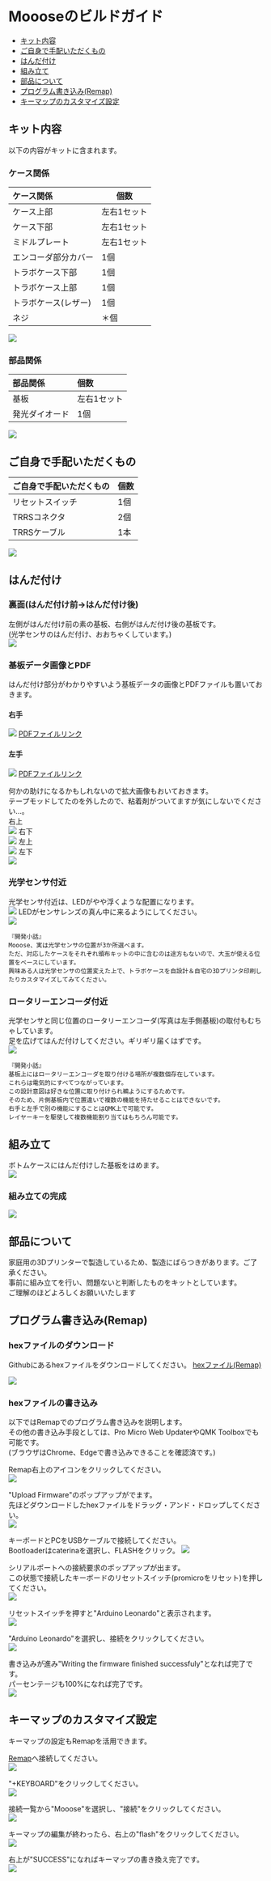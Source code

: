 # Moooseのビルドガイド

- [キット内容](#キット内容)
- [ご自身で手配いただくもの](#ご自身で手配いただくもの)
- [はんだ付け](#はんだ付け)
- [組み立て](#組み立て)
- [部品について](#部品について)
- [プログラム書き込み(Remap)](#プログラム書き込みremap)
- [キーマップのカスタマイズ設定](#キーマップのカスタマイズ設定)

## キット内容
以下の内容がキットに含まれます。  
### ケース関係
| ケース関係           | 個数        |
| :------------------- | ----------- |
| ケース上部           | 左右1セット |
| ケース下部           | 左右1セット |
| ミドルプレート       | 左右1セット |
| エンコーダ部分カバー | 1個         |
| トラボケース下部     | 1個         |
| トラボケース上部     | 1個         |
| トラボケース(レザー) | 1個         |
| ネジ                 | ＊個        |

![ ](https://github.com/ataruno/Mooose/blob/main/build_guide/build_guide_image_hard/01_%E3%82%AD%E3%83%83%E3%83%88%E5%86%85%E5%AE%B9_%E3%82%B1%E3%83%BC%E3%82%B9.jpg)

### 部品関係
| 部品関係       | 個数        |
| :------------- | :---------- |
| 基板           | 左右1セット |
| 発光ダイオード | 1個         |

![ ]()

## ご自身で手配いただくもの
| ご自身で手配いただくもの | 個数 |
| :----------------------- | :--- |
| リセットスイッチ         | 1個  |
| TRRSコネクタ             | 2個  |
| TRRSケーブル             | 1本  |

![ ]()

## はんだ付け
### 裏面(はんだ付け前→はんだ付け後)
左側がはんだ付け前の素の基板、右側がはんだ付け後の基板です。  
(光学センサのはんだ付け、おおちゃくしています。)  
![ ](https://github.com/ataruno/Mooose/blob/main/build_guide/build_guide_image_hard/Mooose_%E3%81%AF%E3%82%93%E3%81%A0%E4%BB%98%E3%81%91.jpg)

### 基板データ画像とPDF
はんだ付け部分がわかりやすいよう基板データの画像とPDFファイルも置いておきます。  

#### 右手  
![ ](https://github.com/ataruno/Mooose/blob/main/build_guide/build_guide_image_hard/Mooose_%E3%81%AF%E3%82%93%E3%81%A0%E4%BB%98%E3%81%91_%E5%8F%B3.png)
[PDFファイルリンク](https://github.com/ataruno/Mooose/blob/main/build_guide/build_guide_image_hard/%E3%81%AF%E3%82%93%E3%81%A0%E4%BB%98%E3%81%91%E3%82%8F%E3%81%8B%E3%82%8A%E3%82%84%E3%81%99%E3%81%8F%E3%81%99%E3%82%8B%E7%94%A8_%E5%8F%B3.pdf)

#### 左手  
![ ](https://github.com/ataruno/Mooose/blob/main/build_guide/build_guide_image_hard/Mooose_%E3%81%AF%E3%82%93%E3%81%A0%E4%BB%98%E3%81%91_%E5%B7%A6.png)
[PDFファイルリンク](https://github.com/ataruno/Mooose/blob/main/build_guide/build_guide_image_hard/%E3%81%AF%E3%82%93%E3%81%A0%E4%BB%98%E3%81%91%E3%82%8F%E3%81%8B%E3%82%8A%E3%82%84%E3%81%99%E3%81%8F%E3%81%99%E3%82%8B%E7%94%A8_%E5%B7%A6.pdf)

何かの助けになるかもしれないので拡大画像もおいておきます。  
テープモッドしてたのを外したので、粘着剤がついてますが気にしないでください…。  
右上  
![ ](https://github.com/ataruno/Mooose/blob/main/build_guide/build_guide_image_hard/Mooose_%E3%81%AF%E3%82%93%E3%81%A0%E4%BB%98%E3%81%91%E6%8B%A1%E5%A4%A7_%E5%8F%B3%E4%B8%8A.jpg)
右下  
![ ](https://github.com/ataruno/Mooose/blob/main/build_guide/build_guide_image_hard/Mooose_%E3%81%AF%E3%82%93%E3%81%A0%E4%BB%98%E3%81%91%E6%8B%A1%E5%A4%A7_%E5%8F%B3%E4%B8%8B.jpg)
左上  
![ ](https://github.com/ataruno/Mooose/blob/main/build_guide/build_guide_image_hard/Mooose_%E3%81%AF%E3%82%93%E3%81%A0%E4%BB%98%E3%81%91%E6%8B%A1%E5%A4%A7_%E5%B7%A6%E4%B8%8A.jpg)
左下  
![ ](https://github.com/ataruno/Mooose/blob/main/build_guide/build_guide_image_hard/Mooose_%E3%81%AF%E3%82%93%E3%81%A0%E4%BB%98%E3%81%91%E6%8B%A1%E5%A4%A7_%E5%B7%A6%E4%B8%8B.jpg)

### 光学センサ付近
光学センサ付近は、LEDがやや浮くような配置になります。  
![ ](https://github.com/ataruno/Mooose/blob/main/build_guide/build_guide_image_hard/Mooose_%E5%85%89%E5%AD%A6%E3%82%BB%E3%83%B3%E3%82%B5%E4%BB%98%E8%BF%911.jpg)
LEDがセンサレンズの真ん中に来るようにしてください。  
![ ](https://github.com/ataruno/Mooose/blob/main/build_guide/build_guide_image_hard/Mooose_%E5%85%89%E5%AD%A6%E3%82%BB%E3%83%B3%E3%82%B5%E4%BB%98%E8%BF%912.jpg)

```
『開発小話』
Mooose、実は光学センサの位置が3か所選べます。
ただ、対応したケースをそれぞれ頒布キットの中に含むのは途方もないので、大玉が使える位置をベースにしています。
興味ある人は光学センサの位置変えた上で、トラボケースを自設計＆自宅の3Dプリンタ印刷したりカスタマイズしてみてください。
```

### ロータリーエンコーダ付近
光学センサと同じ位置のロータリーエンコーダ(写真は左手側基板)の取付もむちゃしています。  
足を広げてはんだ付けしてください。ギリギリ届くはずです。  
![ ](https://github.com/ataruno/Mooose/blob/main/build_guide/build_guide_image_hard/Mooose_%E5%B7%A6%E6%89%8B%E3%83%AD%E3%83%BC%E3%82%BF%E3%83%AA%E3%83%BC%E3%82%A8%E3%83%B3%E3%82%B3%E3%83%BC%E3%83%80.jpg)

```
『開発小話』  
基板上にはロータリーエンコーダを取り付ける場所が複数個存在しています。  
これらは電気的にすべてつながっています。  
この設計意図は好きな位置に取り付けられ鵜ようにするためです。  
そのため、片側基板内で位置違いで複数の機能を持たせることはできないです。  
右手と左手で別の機能にすることはQMK上で可能です。  
レイヤーキーを駆使して複数機能割り当てはもちろん可能です。  
```

## 組み立て
ボトムケースにはんだ付けした基板をはめます。  
![ ]()

### 組み立ての完成
![ ]()

## 部品について
家庭用の3Dプリンターで製造しているため、製造にばらつきがあります。ご了承ください。  
事前に組み立てを行い、問題ないと判断したものをキットとしています。  
ご理解のほどよろしくお願いいたします  

## プログラム書き込み(Remap)
### hexファイルのダウンロード
Githubにあるhexファイルをダウンロードしてください。
[hexファイル(Remap)](https://remap-keys.app/catalog/MlyqSV68nIYDRLw4srxW/firmware)

![ ](https://github.com/ataruno/Mooose/blob/main/build_guide/build_guide_image_remap/52_hex%E3%83%95%E3%82%A1%E3%82%A4%E3%83%AB%E3%81%AE%E3%83%80%E3%82%A6%E3%83%B3%E3%83%AD%E3%83%BC%E3%83%89.jpg)

### hexファイルの書き込み
以下ではRemapでのプログラム書き込みを説明します。  
その他の書き込み手段としては、Pro Micro Web UpdaterやQMK Toolboxでも可能です。  
(ブラウザはChrome、Edgeで書き込みできることを確認済です。)  

Remap右上のアイコンをクリックしてください。  
![ ](https://github.com/ataruno/Mooose/blob/main/build_guide/build_guide_image_remap/53_hex%E3%83%95%E3%82%A1%E3%82%A4%E3%83%AB%E3%81%AE%E6%9B%B8%E3%81%8D%E8%BE%BC%E3%81%BF1.jpg)

"Upload Firmware"のポップアップがでます。  
先ほどダウンロードしたhexファイルをドラッグ・アンド・ドロップしてください。  
![ ](https://github.com/ataruno/Mooose/blob/main/build_guide/build_guide_image_remap/53_hex%E3%83%95%E3%82%A1%E3%82%A4%E3%83%AB%E3%81%AE%E6%9B%B8%E3%81%8D%E8%BE%BC%E3%81%BF2.jpg)

キーボードとPCをUSBケーブルで接続してください。  
Bootloaderはcaterinaを選択し、FLASHをクリック。
![ ](https://github.com/ataruno/Mooose/blob/main/build_guide/build_guide_image_remap/53_hex%E3%83%95%E3%82%A1%E3%82%A4%E3%83%AB%E3%81%AE%E6%9B%B8%E3%81%8D%E8%BE%BC%E3%81%BF3.jpg)

シリアルポートへの接続要求のポップアップが出ます。  
この状態で接続したキーボードのリセットスイッチ(promicroをリセット)を押してください。  
![ ]()

リセットスイッチを押すと"Arduino Leonardo"と表示されます。  
![ ]()

"Arduino Leonardo"を選択し、接続をクリックしてください。  
![ ]()

書き込みが進み"Writing the firmware finished successfuly"となれば完了です。  
パーセンテージも100%になれば完了です。  
![ ]()

## キーマップのカスタマイズ設定
キーマップの設定もRemapを活用できます。  

[Remap](https://remap-keys.app/)へ接続してください。  
![ ]()

"+KEYBOARD"をクリックしてください。  
![ ]()

接続一覧から"Mooose"を選択し、"接続"をクリックしてください。  
![ ]()

キーマップの編集が終わったら、右上の"flash"をクリックしてください。  
![ ]()

右上が"SUCCESS"になればキーマップの書き換え完了です。  
![ ]()


